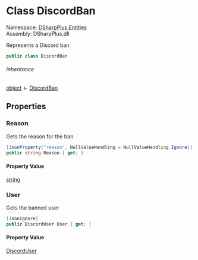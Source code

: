 # Class DiscordBan

Namespace: [DSharpPlus.Entities](DSharpPlus.Entities.md)  
Assembly: DSharpPlus.dll

Represents a Discord ban

```csharp
public class DiscordBan
```

###### Inheritance

[object](https://learn.microsoft.com/dotnet/api/system.object) ← 
[DiscordBan](DSharpPlus.Entities.DiscordBan.md)

## Properties

### <a id="DSharpPlus_Entities_DiscordBan_Reason"></a>Reason

Gets the reason for the ban

```csharp
[JsonProperty("reason", NullValueHandling = NullValueHandling.Ignore)]
public string Reason { get; }
```

#### Property Value

[string](https://learn.microsoft.com/dotnet/api/system.string)

### <a id="DSharpPlus_Entities_DiscordBan_User"></a>User

Gets the banned user

```csharp
[JsonIgnore]
public DiscordUser User { get; }
```

#### Property Value

[DiscordUser](DSharpPlus.Entities.DiscordUser.md)

